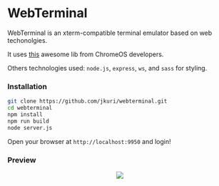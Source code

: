 # WebTerminal

WebTerminal is an xterm-compatible terminal emulator based on web techonolgies.

It uses [this](https://chromium.googlesource.com/apps/libapps/+/HEAD/hterm) awesome lib from ChromeOS developers.

Others technologies used: `node.js`, `express`, `ws`, and `sass` for styling.

### Installation

```sh
git clone https://github.com/jkuri/webterminal.git
cd webterminal
npm install
npm run build
node server.js
```

Open your browser at `http://localhost:9950` and login!

### Preview

<p align="center">
  <img src="https://cloud.githubusercontent.com/assets/1796022/18388181/f0e0200a-76a0-11e6-92ac-5c4750f2a68f.png">
</p>
